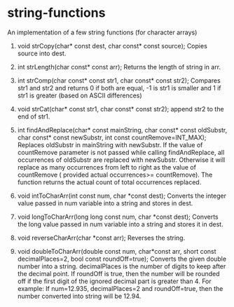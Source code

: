 # string-functions
An implementation of a few string functions (for character arrays)

1. void strCopy(char* const dest, char const* const source); Copies source into dest.

2. int strLength(char const* const arr); Returns the length of string in arr.

3. int strComp(char const* const str1, char const* const str2);  Compares str1 and str2 and returns 0 if both are equal, -1 is str1 is smaller and 1 if str1 is greater (based on ASCII differences)

4. void strCat(char* const str1, char const* const str2); append str2 to the end of str1.

5. int findAndReplace(char* const mainString, char const* const oldSubstr, char const* const newSubstr, int const countRemove=INT_MAX);  Replaces oldSubstr in mainString with newSubstr. If the value of countRemove parameter is not passed while calling findAndReplace, all occurrences of oldSubstr are replaced with newSubstr. Otherwise it will replace as many occurrences from left to right as the value of countRemove ( provided actual occurrences>= countRemove). The function returns the actual count of total occurrences replaced.

6. void intToCharArr(int const num, char *const dest); Converts the integer value passed in num variable into a string and stores in dest.

7. void longToCharArr(long long const num, char *const dest); Converts the long value passed in num variable into a string and stores it in dest.

8. void reverseCharArr(char *const arr); Reverses the string.

9. void doubleToCharArr(double const num, char*const arr, short const decimalPlaces=2, bool const roundOff=true); Converts the given double number into a string. decimalPlaces is the number of digits to keep after the decimal point. If roundOff is true, then the number will be rounded off if the first digit of the ignored decimal part is greater than 4. For example: If num=12.935, decimalPlaces=2 and roundOff=true, then the number converted into string will be 12.94.
